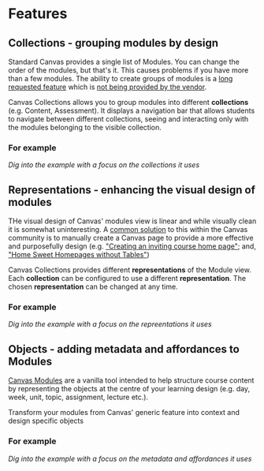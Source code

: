 # Features



## Collections - grouping modules by design

Standard Canvas provides a single list of Modules. You can change the order of the modules, but that's it. This causes problems if you have more than a few modules. The ability to create groups of modules is a [long requested feature](https://community.canvaslms.com/t5/Idea-Conversations/Modules-within-Modules/idc-p/461383) which is [not being provided by the vendor](https://community.canvaslms.com/t5/Idea-Conversations/Modules-within-Modules/idc-p/461383/highlight/true#M50428). 

Canvas Collections allows you to group modules into different **collections** (e.g. Content, Assessment). It displays a navigation bar that allows students to navigate between different collections, seeing and interacting only with the modules belonging to the visible collection.

### For example

*Dig into the example with a focus on the collections it uses*


## Representations - enhancing the visual design of modules

THe visual design of Canvas' modules view is linear and while visually clean it is somewhat uninteresting. A [common solution](https://learntech.medsci.ox.ac.uk/wordpress-blog/a-dashboard-view-of-modules-in-canvas/) to this within the Canvas community is to manually create a Canvas page to provide a more effective and purposefully design (e.g. ["Creating an inviting course home page"](https://community.canvaslms.com/t5/Canvas-Instructional-Designer/Creating-an-inviting-course-home-page/ba-p/267236); and, ["Home Sweet Homepages without Tables"](https://community.canvaslms.com/t5/Canvas-Instructional-Designer/Home-Sweet-Homepages-without-Tables/ba-p/275079))

Canvas Collections provides different **representations** of the Module view. Each **collection** can be configured to use a different **representation**. The chosen **representation** can be changed at any time.

### For example

*Dig into the example with a focus on the repreentations it uses*

## Objects - adding metadata and affordances to Modules

[Canvas Modules](https://www.instructure.com/canvas/resources/all/how-to-use-modules-to-build-courses-in-canvas) are a vanilla tool intended to help structure course content by representing the objects at the centre of your learning design (e.g. day, week, unit, topic, assignment, lecture etc.).

Transform your modules from Canvas' generic feature into context and design specific objects

### For example

*Dig into the example with a focus on the metadata and affordances it uses*
